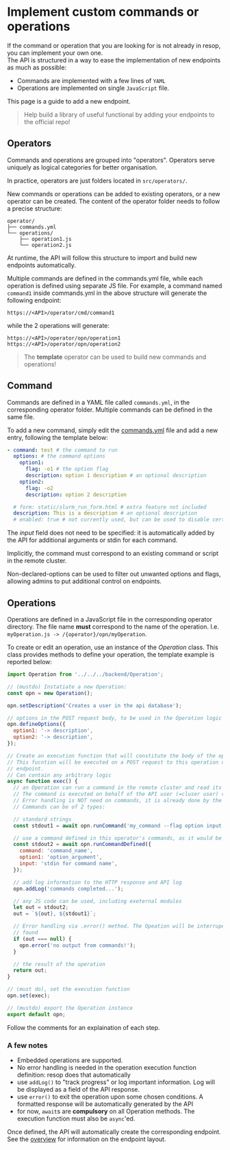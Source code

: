 # Implement custom commands or operations
If the command or operation that you are looking for is not already in resop, you can implement your own one. <br>
The API is structured in a way to ease the implementation of new endpoints as much as possible: 

- Commands are implemented with a few lines of `YAML`
- Operations are implemented on single `JavaScript` file. 

This page is a guide to add a new endpoint. 

> Help build a library of useful functional by adding your endpoints to the official repo!

## Operators
Commands and operations are grouped into "operators". Operators serve uniquely as logical categories for better organisation.

In practice, operators are just folders located in `src/operators/`.

New commands or operations can be added to existing operators, or a new operator can be created. The content of the operator folder
needs to follow a precise structure:
```
operator/
├── commands.yml
└── operations/
    ├── operation1.js
    └── operation2.js

```
At runtime, the API will follow this structure to import and build new endpoints automatically.

Multiple commands are defined in the commands.yml file, while each operation is defined using separate JS file. For example, a command named
`command1` inside commands.yml in the above structure will generate the following endpoint:
```
https://<API>/operator/cmd/command1
```
while the 2 operations will generate:
```
https://<API>/operator/opn/operation1
https://<API>/operator/opn/operation2
```

> The **template** operator can be used to build new commands and operations!

## Command

Commands are defined in a YAML file called `commands.yml`, in the corresponding operator folder. Multiple commands can be defined in the same file.

To add a new command, simply edit the [commands.yml]() file and add a new entry, following the template below:

```yaml
- command: test # the command to run
  options: # the command options
    option1:
      flag: -o1 # the option flag
      description: option 1 description # an optional description
    option2:
      flag: -o2
      description: option 2 description

  # form: static/slurm_run_form.html # extra feature not included
  description: This is a description # an optional description
  # enabled: true # not currently used, but can be used to disable certain commands temporarily
```
The *input* field does not need to be specified: it is automatically added by the API for additional arguments or stdin for each command.

Implicitly, the command must correspond to an existing command or script in the remote cluster.

Non-declared-options can be used to filter out unwanted options and flags, allowing admins to put additional control on endpoints.

## Operations

Operations are defined in a JavaScript file in the corresponding operator directory. The file name **must** correspond to the name of the operation. I.e. `myOperation.js -> /{operator}/opn/myOperation`.

To create or edit an operation, use an instance of the *Operation* class. This class provides methods to define your operation, the template example is reported below:

```js
import Operation from '../../../backend/Operation';

// (mustdo) Instatiate a new Operation:
const opn = new Operation();

opn.setDescription('Creates a user in the api database');

// options in the POST request body, to be used in the Operation logic
opn.defineOptions({
  option1: '-> description',
  option2: '-> description',
});

// Create an execution function that will constitute the body of the operation.
// This fucntion will be executed on a POST request to this operation corresponding
// endpoint.
// Can contain any arbitrary logic
async function exec() {
  // an Operation can run a command in the remote cluster and read its stdout.
  // The command is executed on behalf of the API user (=cluser user) running it.
  // Error handling is NOT need on commands, it is already done by the Operation.
  // Commands can be of 2 types:

  // standard strings
  const stdout1 = await opn.runCommand('my_command --flag option input');

  // use a command defined in this operator's commands, as it would be in a POST request
  const stdout2 = await opn.runCommandDefined({
    command: 'command_name',
    option1: 'option_argument',
    input: 'stdin for command name',
  });

  // add log information to the HTTP response and API log
  opn.addLog('commands completed...');

  // any JS code can be used, including exeternal modules
  let out = stdout2;
  out = `${out}, ${stdout1}`;

  // Error handling via .error() method. The Opeation will be interruped at the first .error
  // found
  if (out === null) {
    opn.error('no output from commands!');
  }

  // the result of the operation
  return out;
}

// (must do), set the execution function
opn.set(exec);

// (mustdo) export the Operation instance
export default opn;

```
Follow the comments for an explaination of each step.

### A few notes
- Embedded operations are supported. 
- No error handling is needed in the operation execution function definition: resop does that automatically
- use `addLog()` to "track progress" or log important information. Log will be displayed as a field of the API response.
- use `error()` to exit the operation upon some chosen conditions. A formatted response will be automatically generated by the API
- for now, `await`s are **compulsory** on all Operation methods. The execution function must also be `async`'ed.   

Once defined, the API will automatically create the corresponding endpoint. See the [overview](/resop/use/overview) for information on the endpoint layout.


